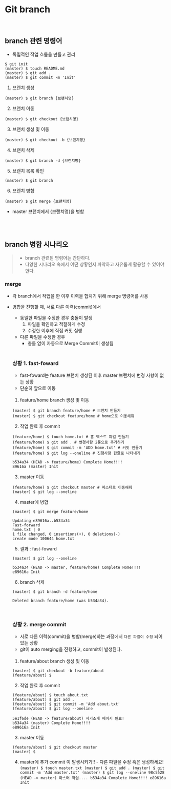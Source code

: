 # Git branch

<br>

## branch 관련 명령어
  - 독립적인 작업 흐름을 만들고 관리
  ```
  $ git init
  (master) $ touch README.md
  (master) $ git add .
  (master) $ git commit -m 'Init'
  ```
  1. 브랜치 생성
  ```
  (master) $ git branch {브랜치명}
  ```
  2. 브랜치 이동
  ```
  (master) $ git checkout {브랜치명}
  ```
  3. 브랜치 생성 및 이동
  ```
  (master) $ git checkout -b {브랜치명}
  ```
  4. 브랜치 삭제
  ```
  (master) $ git branch -d {브랜치명}
  ```
  5. 브랜치 목록 확인
  ```
  (master) $ git branch
  ```
  6. 브랜치 병합
  ```
  (master) $ git merge {브랜치명}
  ```
  - master 브랜치에서 {브랜치명}을 병합
  
  <br>
  <br>

## branch 병합 시나리오
  > - branch 관련된 명령어는 간단하다.
  > - 다양한 시나리오 속에서 어떤 상황인지 파악하고 자유롭게 활용할 수 있어야 한다.
  ### merge
  - 각 branch에서 작업을 한 이후 이력을 합치기 위해 merge 명령어를 사용
  - 병합을 진행할 때, 서로 다른 이력(commit)에서
    - 동일한 파일을 수정한 경우 충돌이 발생
      1. 파일을 확인하고 적절하게 수정
      2. 수정한 이후에 직접 커밋 실행
    - 다른 파일을 수정한 경우
      - 충돌 없이 자동으로 Merge Commit이 생성됨
  
    <br>

    ### 상황 1. fast-foward
      - fast-foward는 feature 브랜치 생성된 이후 master 브랜치에 변경 사항이 없는 상황
      - 단순히 앞으로 이동
      
      <br>
      
      1. feature/home branch 생성 및 이동
      ```
      (master) $ git branch feature/home # 브랜치 만들기
      (master) $ git checkout feature/home # home으로 이동해줘
      ```

      2. 작업 완료 후 commit
      ```
      (feature/home) $ touch home.txt # 홈 텍스트 파일 만들기
      (feature/home) $ git add . # 변경사항 2통으로 추가하기
      (feature/home) $ git commit -m 'ADD home.txt' # 커밋 만들기
      (feature/home) $ git log --oneline # 진행사항 한줄로 나타내기
      
      b534a34 (HEAD -> feature/home) Complete Home!!!!
      89616a (master) Init
      ```

      3. master 이동
      ```
      (feature/home) $ git checkout master # 마스터로 이동해줘
      (master) $ git log --oneline
      ```

      4. master에 병합
      ```
      (master) $ git merge feature/home
      
      Updating e89616a..b534a34
      Fast-forward
      home.txt | 0
      1 file changed, 0 insertions(+), 0 deletions(-)
      create mode 100644 home.txt
      ```

      5. 결과 : fast-foward
      ```
      (master) $ git log --oneline
      
      b534a34 (HEAD -> master, feature/home) Complete Home!!!!
      e89616a Init
      ```

      6. branch 삭제
      ```
      (master) $ git branch -d feature/home 

      Deleted branch feature/home (was b534a34).
      ```
      <br>

    ### 상황 2. merge commit
      - 서로 다른 이력(commit)을 병합(merge)하는 과정에서 `다른 파일이 수정` 되어 있는 상황
      - git이 auto merging을 진행하고, commit이 발생된다.
      
      <br>
      
      1. feature/about branch 생성 및 이동
      ```
      (master) $ git checkout -b feature/about
      (feature/about) $
      ```

      2. 작업 완료 후 commit
      ```
      (feature/about) $ touch about.txt
      (feature/about) $ git add .
      (feature/about) $ git commit -m 'Add about.txt'
      (feature/about) $ git log --oneline
      
      5e1f6de (HEAD -> feature/about) 자기소개 페이지 완료!
      b534a34 (master) Complete Home!!!!
      e89616a Init
      ```

      3. master 이동
      ```
      (feature/about) $ git checkout master
      (master) $
      ```

      4. master에 추가 commit 이 발생시키기!!
        - 다른 파일을 수정 혹은 생성하세요!
        ```
        (master) $ touch master.txt
        (master) $ git add .
        (master) $ git commit -m 'Add master.txt'
        (master) $ git log --oneline
        98c5528 (HEAD -> master) 마스터 작업....
        b534a34 Complete Home!!!!
        e89616a Init
        ```








